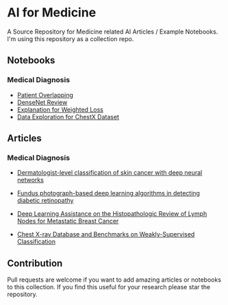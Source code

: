 # AI for Medicine

A Source Repository for Medicine related AI Articles / Example Notebooks.
I'm using this repository as a collection repo.


## Notebooks
### Medical Diagnosis
* [Patient Overlapping](notebooks/medical_diagnosis/PatientOverlapping_W1_lab4.py)
* [DenseNet Review](notebooks/medical_diagnosis/Densenet_Review_W1_lab3.py)
* [Explanation for Weighted Loss](notebooks/medical_diagnosis/CountingLabels_W1_lab2.py)
* [Data Exploration for ChestX Dataset](notebooks/medical_diagnosis/dataExplorationW1_lab1.py)

## Articles

### Medical Diagnosis
* [Dermatologist-level classification of skin cancer
with deep neural networks](articles/medical_diagnosis/Dermatology.pdf)

* [Fundus photograph-based deep learning algorithms in detecting
diabetic retinopathy](articles/medical_diagnosis/ophthalmology.pdf)

* [Deep Learning Assistance on the
Histopathologic Review of Lymph Nodes for Metastatic
Breast Cancer](articles/medical_diagnosis/Histopathology.pdf)

* [Chest X-ray Database and Benchmarks on
Weakly-Supervised Classification](articles/medical_diagnosis/ChestX.pdf)


## Contribution
Pull requests are welcome if you want to add amazing articles or notebooks to this collection.
If you find this useful for your research please star the repository.
